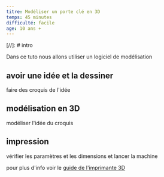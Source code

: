 ```yaml
---
titre: Modéliser un porte clé en 3D
temps: 45 minutes
difficulté: facile
age: 10 ans +
---
```


[//]: # intro

Dans ce tuto nous allons utiliser un logiciel de modélisation

## avoir une idée et la dessiner
faire des croquis de l'idée

## modélisation en 3D
modéliser l'idée du croquis

## impression
vérifier les paramètres et les dimensions et lancer la machine

pour plus d'info voir le [guide de l'imprimante 3D]()
